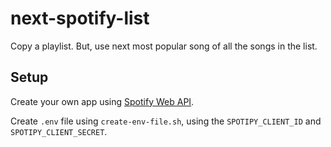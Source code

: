 # next-spotify-list
Copy a playlist. But, use  next most popular song of all the songs in the list.

## Setup

Create your own app using [Spotify Web API](https://developer.spotify.com/documentation/web-api/).

Create `.env` file using `create-env-file.sh`, using the `SPOTIPY_CLIENT_ID` and `SPOTIPY_CLIENT_SECRET`.

